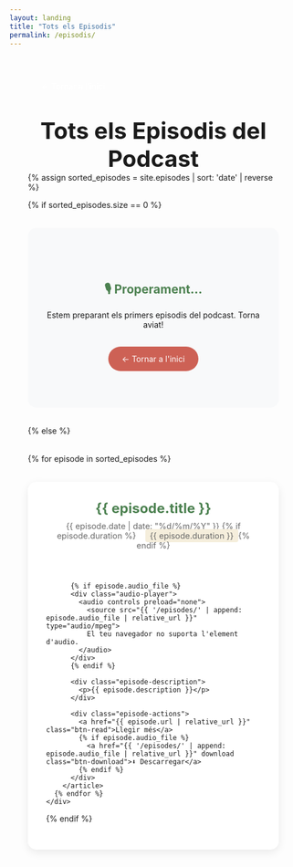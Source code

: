 ```yaml
---
layout: landing
title: "Tots els Episodis"
permalink: /episodis/
---
```


<div class="episodes-header">
  <a href="{{ '/' | relative_url }}" class="btn-back-header">← Tornar a l'inici</a>
  <h1>Tots els Episodis del Podcast</h1>
</div>

<div class="episodes-page">
  {% assign sorted_episodes = site.episodes | sort: 'date' | reverse %}

  {% if sorted_episodes.size == 0 %}
    <div class="no-episodes">
      <h2>🎙️ Properament...</h2>
      <p>Estem preparant els primers episodis del podcast. Torna aviat!</p>
      <a href="{{ '/' | relative_url }}" class="btn-back">← Tornar a l'inici</a>
    </div>
  {% else %}
    <div class="episodes-grid">
      {% for episode in sorted_episodes %}
        <article class="episode-card">
          <header class="episode-header">
            <h2><a href="{{ episode.url | relative_url }}">{{ episode.title }}</a></h2>
            <div class="episode-meta">
              <time datetime="{{ episode.date | date_to_xmlschema }}">{{ episode.date | date: "%d/%m/%Y" }}</time>
              {% if episode.duration %}<span class="duration">{{ episode.duration }}</span>{% endif %}
            </div>
          </header>

          {% if episode.audio_file %}
          <div class="audio-player">
            <audio controls preload="none">
              <source src="{{ '/episodes/' | append: episode.audio_file | relative_url }}" type="audio/mpeg">
              El teu navegador no suporta l'element d'audio.
            </audio>
          </div>
          {% endif %}

          <div class="episode-description">
            <p>{{ episode.description }}</p>
          </div>

          <div class="episode-actions">
            <a href="{{ episode.url | relative_url }}" class="btn-read">Llegir més</a>
            {% if episode.audio_file %}
              <a href="{{ '/episodes/' | append: episode.audio_file | relative_url }}" download class="btn-download">⬇️ Descarregar</a>
            {% endif %}
          </div>
        </article>
      {% endfor %}
    </div>
  {% endif %}
</div>

<style>
.episodes-header {
  max-width: 1000px;
  margin: 0 auto;
  padding: 2rem 2rem 0 2rem;
  position: relative;
}

.btn-back-header {
  display: inline-block;
  background: var(--terra-cuita);
  color: white;
  padding: 0.8rem 1.5rem;
  text-decoration: none;
  border-radius: 25px;
  margin-bottom: 2rem;
  transition: all 0.3s ease;
  font-weight: 500;
}

.btn-back-header:hover {
  background: #B85450;
  transform: translateY(-2px);
  box-shadow: 0 5px 15px rgba(0,0,0,0.2);
}

.episodes-header h1 {
  color: var(--verd-natura);
  font-size: 2.5rem;
  margin: 0;
  text-align: center;
}

.episodes-page {
  max-width: 1000px;
  margin: 0 auto;
  padding: 0 2rem 2rem 2rem;
}

.no-episodes {
  text-align: center;
  padding: 4rem 2rem;
  background: #f8f9fa;
  border-radius: 15px;
  margin: 2rem 0;
}

.no-episodes h2 {
  color: #4C8150;
  margin-bottom: 1rem;
}

.btn-back {
  display: inline-block;
  background: #CD6155;
  color: white;
  padding: 0.8rem 1.5rem;
  text-decoration: none;
  border-radius: 25px;
  margin-top: 1rem;
  transition: all 0.3s ease;
}

.btn-back:hover {
  background: #B85450;
  transform: translateY(-2px);
}

.episodes-grid {
  display: grid;
  gap: 2rem;
  margin: 2rem 0;
}

.episode-card {
  background: white;
  border-radius: 15px;
  padding: 2rem;
  box-shadow: 0 5px 15px rgba(0,0,0,0.08);
  transition: all 0.3s ease;
}

.episode-card:hover {
  transform: translateY(-5px);
  box-shadow: 0 10px 30px rgba(0,0,0,0.15);
}

.episode-header h2 {
  margin: 0 0 0.5rem 0;
  font-size: 1.5rem;
  color: #4C8150;
}

.episode-header h2 a {
  color: inherit;
  text-decoration: none;
}

.episode-header h2 a:hover {
  color: #CD6155;
}

.episode-meta {
  color: #666;
  font-size: 0.9rem;
  margin-bottom: 1rem;
}

.episode-meta .duration {
  margin-left: 1rem;
  background: #F5EEDC;
  padding: 0.2rem 0.5rem;
  border-radius: 4px;
}

.audio-player {
  margin: 1.5rem 0;
}

.audio-player audio {
  width: 100%;
}

.episode-description {
  margin: 1rem 0;
  line-height: 1.6;
  color: #555;
}

.episode-actions {
  display: flex;
  gap: 1rem;
  margin-top: 1.5rem;
}

.btn-read, .btn-download {
  padding: 0.6rem 1.2rem;
  border-radius: 20px;
  text-decoration: none;
  font-size: 0.9rem;
  font-weight: 500;
  transition: all 0.3s ease;
}

.btn-read {
  background: #4C8150;
  color: white;
}

.btn-read:hover {
  background: #3d6640;
  transform: translateY(-2px);
}

.btn-download {
  background: #E67E22;
  color: white;
}

.btn-download:hover {
  background: #D35400;
  transform: translateY(-2px);
}

@media (max-width: 768px) {
  .episodes-page {
    padding: 1rem;
  }

  .episode-card {
    padding: 1.5rem;
  }

  .episode-actions {
    flex-direction: column;
  }
}
</style>